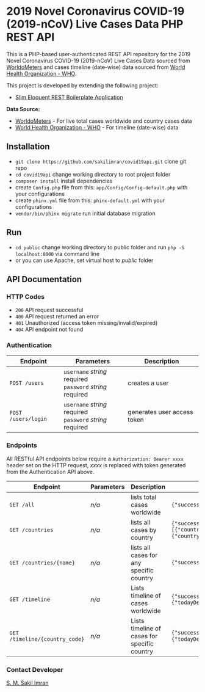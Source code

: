 # 2019 Novel Coronavirus COVID-19 (2019-nCoV) Live Cases Data PHP REST API

This is a PHP-based user-authenticated REST API repository for the 2019 Novel Coronavirus COVID-19 (2019-nCoV) Live Cases Data 
sourced from [WorldoMeters](https://www.worldometers.info/coronavirus/) and cases timeline (date-wise) data sourced from 
[World Health Organization - WHO](https://covid19.who.int/).

This project is developed by extending the following project: 

* [Slim Eloquent REST Boilerplate Application](https://github.com/sakilimran/slim-eloquent-rest-boilerplate)

**Data Source:** 
* [WorldoMeters](https://www.worldometers.info/coronavirus/) - For live total cases worldwide and country cases data
* [World Health Organization - WHO](https://covid19.who.int/) - For timeline (date-wise) data

## Installation
* `git clone https://github.com/sakilimran/covid19api.git` clone git repo
* `cd covid19api` change working directory to root project folder
* `composer install` install dependencies
* create `Config.php` file from this: `app/Config/Config-default.php` with your configurations
* create `phinx.yml` file from this: `phinx-default.yml` with your configurations
* `vendor/bin/phinx migrate` run initial database migration

## Run
* `cd public` change working directory to public folder and run `php -S localhost:8000` via command line
* or you can use Apache, set virtual host to *public* folder

## API Documentation
### HTTP Codes
* `200` API request successful
* `400` API request returned an error
* `401` Unauthorized (access token missing/invalid/expired)
* `404` API endpoint not found
### Authentication
Endpoint | Parameters | Description
--- | --- | ---
`POST /users` | `username` *string* required<br>`password` *string* required | creates a user
`POST /users/login` | `username` *string* required<br>`password` *string* required | generates user access token
### Endpoints
All RESTful API endpoints below require a `Authorization: Bearer xxxx` header set on the HTTP request, *xxxx* is replaced with token generated from the Authentication API above.

Endpoint | Parameters | Description | Sample Output
--- | --- | --- | ---
`GET /all` | *n/a* | lists total cases worldwide | `{"success":true,"data":{"title":"World","cases":2164963,"todayCases":78532,"deaths":144313,"todayDeaths":5694,"recovered":546227,"activeCases":1474423,"critical":57062}}`
`GET /countries` | *n/a* | lists all cases by country | `{"success":true,"data":[{"country":"USA","cases":667572,"todayCases":19424,"deaths":33903,"todayDeaths":1315,"recovered":57189,"activeCases":576480,"critical":13369,"flag_emoji":"🇺🇸"},{"country":"Spain","cases":182816,"todayCases":2157,"deaths":19130,"todayDeaths":318,"recovered":74797,"activeCases":88889,"critical":7371,"flag_emoji":"🇪🇸"},".............."]}`
`GET /countries/{name}` | *n/a* | lists all cases for any specific country | `{"success":true,"data":{"country":"Bangladesh","cases":1572,"todayCases":341,"deaths":60,"todayDeaths":10,"recovered":49,"activeCases":1463,"critical":1,"flag_emoji":"🇧🇩"}}`
`GET /timeline` | *n/a* | Lists timeline of cases worldwide | `{"success":true,"data":{"1578441600000":{"todayDeaths":0,"totalDeaths":0,"todayCases":1,"totalCases":1},"1578528000000":{"todayDeaths":0,"totalDeaths":0,"todayCases":0,"totalCases":1}.......}}`
`GET /timeline/{country_code}` | *n/a* | Lists timeline of cases for specific country | `{"success":true,"data":{"country":"Bangladesh","flag_emoji":"🇧🇩","cases":{"1583625600000":{"todayDeaths":0,"totalDeaths":0,"todayCases":3,"totalCases":3},"1583712000000":{"todayDeaths":0,"totalDeaths":0,"todayCases":0,"totalCases":3}.....}}}`

### Contact Developer
[S. M. Sakil Imran](mailto:sakilcse7@gmail.com)